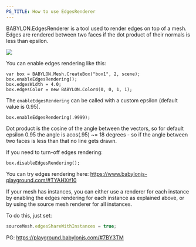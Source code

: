 ```yaml
---
PG_TITLE: How to use EdgesRenderer
---
```

BABYLON.EdgesRenderer is a tool used to render edges on top of a mesh. Edges are rendered between two faces if the dot product of their normals is less than epsilon.

![](/img/edgesRenderer.jpg)

You can enable edges rendering like this:

```
var box = BABYLON.Mesh.CreateBox("box1", 2, scene);
box.enableEdgesRendering();	
box.edgesWidth = 4.0;
box.edgesColor = new BABYLON.Color4(0, 0, 1, 1);
```

The ```enableEdgesRendering``` can be called with a custom epsilon (default value is 0.95).

```
box.enableEdgesRendering(.9999);
``` 

Dot product is the cosine of the angle between the vectors, so for default epsilon 0.95 the angle is acos(.95) ~= 18 degrees - so if the angle between two faces is less than that no line gets drawn.

If you need to turn-off edges rendering:

```
box.disableEdgesRendering();
```
You can try edges rendering here:  https://www.babylonjs-playground.com/#TYAHX#10

If your mesh has instances, you can either use a renderer for each instance by enabling the edges rendering for each instance as explained above, or by using the source mesh renderer for all instances.

To do this, just set:
```javascript
sourceMesh.edgesShareWithInstances = true;
```

PG: https://playground.babylonjs.com/#7BY3TM
